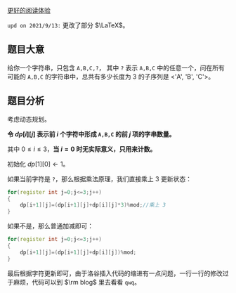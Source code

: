 [更好的阅读体验](https://www.cnblogs.com/Coros-Trusds/p/15246614.html)

$\texttt{upd~on~2021/9/13:}$ 更改了部分 $\LaTeX$。

## 题目大意

给你一个字符串，只包含 `A,B,C,?`， 其中 `?` 表示 `A,B,C` 中的任意一个，问在所有可能的 `A,B,C` 的字符串中，总共有多少长度为 $3$  的子序列是 <'A', 'B', 'C'>。

## 题目分析

考虑动态规划。

**令 $dp[i][j]$ 表示前 $i$ 个字符中形成 `A,B,C` 的前 $j$ 项的字串数量。**

其中 $0\le i\le 3$，**当 $i=0$ 时无实际意义，只用来计数。**

初始化 $dp[1][0]\gets1$。

如果当前字符是 `?`，那么根据乘法原理，我们直接乘上 $3$ 更新状态：

```cpp
for(register int j=0;j<=3;j++)
{
	dp[i+1][j]=(dp[i+1][j]+dp[i][j]*3)%mod;//乘上 3
}
```

如果不是，那么普通加减即可：

```cpp
for(register int j=0;j<=3;j++)
{
	dp[i+1][j]=(dp[i+1][j]+dp[i][j])%mod;
}
```

最后根据字符更新即可，由于洛谷插入代码的缩进有一点问题，一行一行的修改过于麻烦，代码可以到 $\rm blog$ 里去看看 $\texttt{qwq}$。